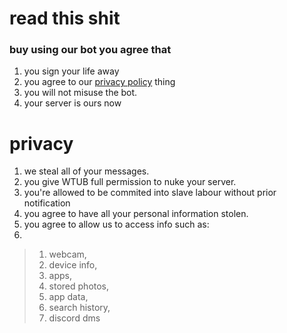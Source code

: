 # read this shit

### buy using our bot you agree that
1. you sign your life away
2. you agree to our [privacy policy](#privacy) thing
3. you will not misuse the bot.
4. your server is ours now

# privacy

1. we steal all of your messages.
2. you give WTUB full permission to nuke your server.
3. you're allowed to be commited into slave labour without prior notification
4. you agree to have all your personal information stolen.
5. you agree to allow us to access info such as:
6. 
> 1. webcam,
> 2. device info,
> 3. apps,
> 4. stored photos,
> 5. app data,
> 6. search history,
> 7. discord dms
